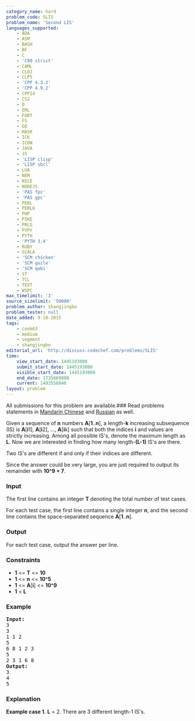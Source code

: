 ```yaml
---
category_name: hard
problem_code: SLIS
problem_name: 'Second LIS'
languages_supported:
    - ADA
    - ASM
    - BASH
    - BF
    - C
    - 'C99 strict'
    - CAML
    - CLOJ
    - CLPS
    - 'CPP 4.3.2'
    - 'CPP 4.9.2'
    - CPP14
    - CS2
    - D
    - ERL
    - FORT
    - FS
    - GO
    - HASK
    - ICK
    - ICON
    - JAVA
    - JS
    - 'LISP clisp'
    - 'LISP sbcl'
    - LUA
    - NEM
    - NICE
    - NODEJS
    - 'PAS fpc'
    - 'PAS gpc'
    - PERL
    - PERL6
    - PHP
    - PIKE
    - PRLG
    - PYPY
    - PYTH
    - 'PYTH 3.4'
    - RUBY
    - SCALA
    - 'SCM chicken'
    - 'SCM guile'
    - 'SCM qobi'
    - ST
    - TCL
    - TEXT
    - WSPC
max_timelimit: '3'
source_sizelimit: '50000'
problem_author: shangjingbo
problem_tester: null
date_added: 9-10-2015
tags:
    - cook63
    - medium
    - segment
    - shangjingbo
editorial_url: 'http://discuss.codechef.com/problems/SLIS'
time:
    view_start_date: 1445193000
    submit_start_date: 1445193000
    visible_start_date: 1445193000
    end_date: 1735669800
    current: 1493556846
layout: problem
---
```

All submissions for this problem are available.###  Read problems statements in [Mandarin Chinese](http://www.codechef.com/download/translated/COOK63/mandarin/SLIS.pdf) and [Russian](http://www.codechef.com/download/translated/COOK63/russian/SLIS.pdf) as well.

Given a sequence of **n** numbers **A**\[**1**..**n**\], a length-**k** increasing subsequence (IS) is **A**\[**i**1\], **A**\[**i**2\], ..., **A**\[**i**k\] such that both the indices **i** and values are strictly increasing. Among all possible IS's, denote the maximum length as **L**. Now we are interested in finding how many length-**(L-1)** IS's are there.

Two IS's are different if and only if their indices are different.

Since the answer could be very large, you are just required to output its remainder with **10^9 + 7**.

### Input

The first line contains an integer **T** denoting the total number of test cases.

For each test case, the first line contains a single integer **n**, and the second line contains the space-separated sequence **A**\[**1**..**n**\].

### Output

For each test case, output the answer per line.

### Constraints

- **1** <= **T** <= **10**
- **1** <= **n** <= **10^5**
- **1** <= **A**\[**i**\] <= **10^9**
- **1** < **L**

### Example

<pre><b>Input:</b>
3
3
1 1 2
5
6 8 1 2 3
5
2 3 1 6 8
<b>Output:</b>
3
4
5
</pre>
### Explanation

**Example case 1.** **L** = 2. There are 3 different length-1 IS's.

